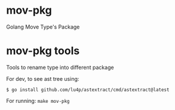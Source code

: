 # mov-pkg
Golang Move Type's Package
# mov-pkg tools

Tools to rename type into different package

For dev, to see ast tree using:

```
$ go install github.com/lu4p/astextract/cmd/astextract@latest
```

For running: `make mov-pkg`

